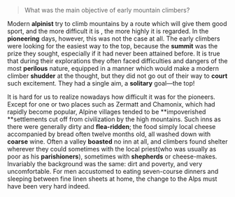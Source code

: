 > What was the main objective of early mountain climbers?



Modern **alpinist** try to climb mountains by a route which will give them good sport, and the more difficult it is , the more highly it is regarded. In the **pioneering** days, however, this was not the case at all. The early climbers were looking for the easiest way to the top, because the **summit** was the prize they sought, especially if it had never been attained before. It is true that during their explorations they often faced difficulties and dangers of the most **perilous** nature, equipped in a manner which would make a modern climber **shudder** at the thought, but they did not go out of their way to **court** such excitement. They had a single aim, a **solitary** goal—the top!



It is hard for us to realize nowadays how difficult it was for the pioneers. Except for one or two places such as Zermatt and Chamonix, which had rapidly become popular, Alpine villages tended to be **impoverished **settlements cut off from civilization by the high mountains. Such inns as there were generally dirty and **flea-ridden**; the food simply local cheese accompanied by bread often twelve months old, all washed down with **coarse** wine. Often a valley **boasted** no inn at all, and climbers found shelter wherever they could sometimes with the local priest(who was usually as poor as his **parishioners**), sometimes with **shepherds** or cheese-makes. Invariably the background was the same: dirt and poverty, and very uncomfortable. For men accustomed to eating seven-course dinners and sleeping between fine linen sheets at home, the change to the Alps must have been very hard indeed.

